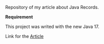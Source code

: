 Repository of my article about Java Records. 

**Requirement**

This project was writed with the new Java 17.

Link for the <a href="https://ruydevblog.com/post/meet-the-records/">Article</a>
